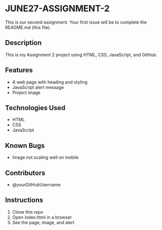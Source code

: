 # JUNE27-ASSIGNMENT-2

This is our second assignment. Your first issue will be to complete the README.md (this file).

## Description
This is my Assignment 2 project using HTML, CSS, JavaScript, and GitHub.

## Features
- A web page with heading and styling
- JavaScript alert message
- Project image

## Technologies Used
- HTML
- CSS
- JavaScript

## Known Bugs
- Image not scaling well on mobile

## Contributors
- @yourGitHubUsername

## Instructions
1. Clone this repo
2. Open index.html in a browser
3. See the page, image, and alert
